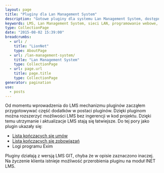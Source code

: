 ```yaml
---
layout: page
title: "Pluginy dla Lan Management System"
description: "Gotowe pluginy dla systemu Lan Management System, dostępne w ofercie LionNet"
keywords: LMS, Lan Management System, sieci LAN, programowanie webowe, dodatki, komponenty, LMS GIT, LMS INET, pluginy, lista umów, lista kończących się umów,lista zobowiązań, lista kończących się zobowiązań, logi programu Exim, logi programu pocztowego, wysłane faktury
type: CollectionPage
date: "2015-08-02 15:39:00"
breadcrumbs:
  - url: /
    title: "LionNet"
    type: AboutPage
  - url: /lan-management-system/
    title: "Lan Management System"
    type: CollectionPage
  - url: page.url
    title: page.title
    type: CollectionPage
generator: pagination
use:
  - posts
---
```


Od momentu wprowadzenia do LMS mechanizmu pluginów zacząłem przygotowywać część
dodatków w postaci pluginów. Dzięki pluginom można rozszerzyć możliwości LMS bez
ingerencji w kod projektu. Dzięki temu utrzymanie i aktualizacje LMS stają się 
łatwiejsze. Do tej pory jako plugin ukazały się:

 * [Lista kończących się umów][1]
 * [Lista kończących się zobowiązań][2]
 * Logi programu Exim

Pluginy działają z wersją LMS GIT, chyba że w opisie zaznaczono inaczej. Na 
życzenie klienta istnieje możliwość przerobienia pluginu na moduł INET LMS.



[1]: /lan-management-system/pluginy/konczace-sie-umowy/
[2]: /lan-management-system/pluginy/konczace-sie-zobowiazania/

